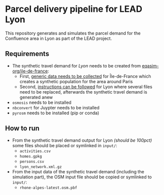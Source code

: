 # Parcel delivery pipeline for LEAD Lyon

This repository generates and simulates the parcel demand for the Confluence
area in Lyon as part of the LEAD project.

## Requirements

- The synthetic travel demand for *Lyon* needs to be created from [eqasim-org/ile-de-france](https://github.com/eqasim-org/ile-de-france):
  - First, [generic data needs to be collected](https://github.com/eqasim-org/ile-de-france/blob/develop/docs/population.md) for Île-de-France which creates a synthetic population for the area around Paris
  - Second, [instructions can be followed](https://github.com/eqasim-org/ile-de-france/blob/develop/docs/cases/lyon.md) for Lyon where several files need to be replaced, afterwards the synthetic travel demand is generated anew
- `osmosis` needs to be installed
- `nbconvert` for Juypter needs to be installed
- `pyrosm` needs to be installed (pip or conda)

## How to run

- From the synthetic travel demand output for Lyon *(should be 100pct)* some files should be placed or symlinked in `input/`:
  - `activities.csv`
  - `homes.gpkg`
  - `persons.csv`
  - `lyon_network.xml.gz`
- From the input data of the synthetic travel demand (including the simulation part), the OSM input file should be copied or symlinked to `input/`:
  - `rhone-alpes-latest.osm.pbf`
